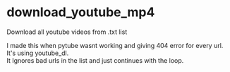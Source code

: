 # download_youtube_mp4
Download all youtube videos from .txt list

I made this when pytube wasnt working and giving 404 error for every url.  
It's using youtube_dl.  
It Ignores bad urls in the list and just continues with the loop.  

